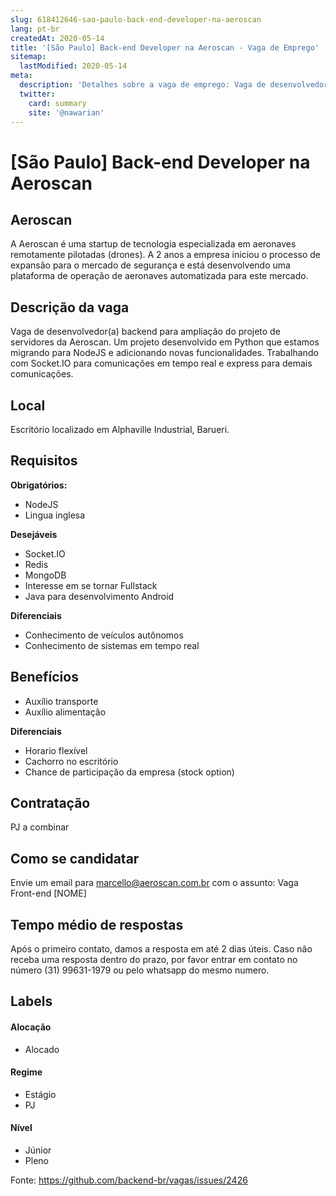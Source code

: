 ```yaml
---
slug: 618412646-sao-paulo-back-end-developer-na-aeroscan
lang: pt-br
createdAt: 2020-05-14
title: '[São Paulo] Back-end Developer na Aeroscan - Vaga de Emprego'
sitemap:
  lastModified: 2020-05-14
meta:
  description: 'Detalhes sobre a vaga de emprego: Vaga de desenvolvedor(a) backend para ampliação do projeto de servidores da Aeroscan. Um projeto desenvolvido em Python que estamos migrando para NodeJS e adicionando novas funcionalidades. Trabalhando com Socket.IO para comunicações em tempo real e express para demais comunicações.'
  twitter:
    card: summary
    site: '@nawarian'
---
```


# [São Paulo] Back-end Developer na Aeroscan

## Aeroscan

A Aeroscan é uma startup de tecnologia especializada em aeronaves remotamente pilotadas (drones). A 2 anos a empresa iniciou o processo de expansão para o mercado de segurança e está desenvolvendo uma plataforma de operação de aeronaves automatizada para este mercado.

## Descrição da vaga

Vaga de desenvolvedor(a) backend para ampliação do projeto de servidores da Aeroscan. Um projeto desenvolvido em Python que estamos migrando para NodeJS e adicionando novas funcionalidades. Trabalhando com Socket.IO para comunicações em tempo real e express para demais comunicações.

## Local

Escritório localizado em Alphaville Industrial, Barueri.

## Requisitos

**Obrigatórios:**
- NodeJS
- Lingua inglesa

**Desejáveis**
- Socket.IO
- Redis
- MongoDB
- Interesse em se tornar Fullstack
- Java para desenvolvimento Android

**Diferenciais**
- Conhecimento de veículos autônomos
- Conhecimento de sistemas em tempo real

## Benefícios

- Auxílio transporte
- Auxílio alimentação

**Diferenciais**
- Horario flexível
- Cachorro no escritório
- Chance de participação da empresa (stock option)

## Contratação

PJ a combinar

## Como se candidatar

Envie um email para marcello@aeroscan.com.br com o assunto: Vaga Front-end [NOME]

## Tempo médio de respostas

Após o primeiro contato, damos a resposta em até 2 dias úteis. Caso não receba uma resposta dentro do prazo, por favor entrar em contato no número (31) 99631-1979 ou pelo whatsapp do mesmo numero.

## Labels

#### Alocação
- Alocado

#### Regime
- Estágio
- PJ

#### Nível
- Júnior
- Pleno

Fonte: https://github.com/backend-br/vagas/issues/2426